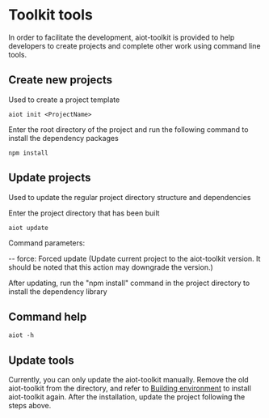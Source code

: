 # Toolkit tools

In order to facilitate the development, aiot-toolkit is provided to help developers to create projects and complete other work using command line tools.

## Create new projects

Used to create a project template

```
aiot init <ProjectName>
```


Enter the root directory of the project and run the following command to install the dependency packages

```
npm install
```

## Update projects

Used to update the regular project directory structure and dependencies

Enter the project directory that has been built

```
aiot update
```


Command parameters:

-- force: Forced update (Update current project to the aiot-toolkit version. It should be noted that this action may downgrade the version.)

After updating, run the "npm install" command in the project directory to install the dependency library

## Command help


```
aiot -h
```


## Update tools

Currently, you can only update the aiot-toolkit manually. Remove the old aiot-toolkit from the directory, and refer to [Building environment](../) to install aiot-toolkit again. After the installation, update the project following the steps above.